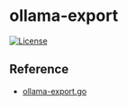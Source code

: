 # ollama-export

[![License](https://img.shields.io/github/license/ai-shflow/ollama.svg)](https://github.com/ai-shflow/ollama/blob/main/export/LICENSE)



## Reference

- [ollama-export.go](https://gist.github.com/JerrettDavis/7bc86098e705e3a7b4efcd60a2b413d7)
